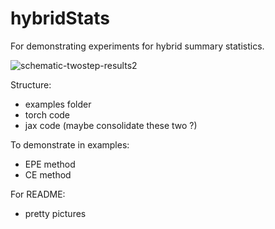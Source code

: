 # hybridStats
For demonstrating experiments for hybrid summary statistics. 

![schematic-twostep-results2](https://github.com/user-attachments/assets/4c803aa7-665b-455e-9723-29b6fd22bccb)


Structure:
- examples folder
- torch code
- jax code (maybe consolidate these two ?)

To demonstrate in examples:
- EPE method
- CE method

For README:
- pretty pictures

